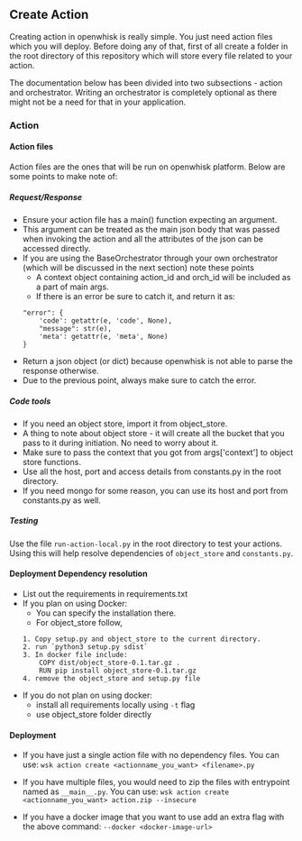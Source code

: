 ## Create Action

Creating action in openwhisk is really simple. You just need action files which you will deploy. Before doing any of that, first of all create a folder in the root directory of this repository which will store every file related to your action.

The documentation below has been divided into two subsections - action and orchestrator. Writing an orchestrator is completely optional as there might not be a need for that in your application.

### Action

#### Action files

Action files are the ones that will be run on openwhisk platform. Below are some points to make note of:

##### Request/Response

- Ensure your action file has a main() function expecting an argument.
- This argument can be treated as the main json body that was passed when invoking the action and all the attributes of the json can be accessed directly.
- If you are using the BaseOrchestrator through your own orchestrator (which will be discussed in the next section) note these points
  - A context object containing action_id and orch_id will be included as a part of main args.
  - If there is an error be sure to catch it, and return it as:
  ```
  "error": {
      'code': getattr(e, 'code', None),
      "message": str(e),
      'meta': getattr(e, 'meta', None)
  }
  ```
- Return a json object (or dict) because openwhisk is not able to parse the response otherwise.
- Due to the previous point, always make sure to catch the error.

##### Code tools

- If you need an object store, import it from object_store.
- A thing to note about object store - it will create all the bucket that you pass to it during initiation. No need to worry about it.
- Make sure to pass the context that you got from args['context'] to object store functions.
- Use all the host, port and access details from constants.py in the root directory.
- If you need mongo for some reason, you can use its host and port from constants.py as well.

##### Testing

Use the file `run-action-local.py` in the root directory to test your actions. Using this will help resolve dependencies of `object_store` and `constants.py`.

#### Deployment Dependency resolution

- List out the requirements in requirements.txt
- If you plan on using Docker:
  - You can specify the installation there.
  - For object_store follow,
  ```
  1. Copy setup.py and object_store to the current directory.
  2. run `python3 setup.py sdist`
  3. In docker file include:
      COPY dist/object_store-0.1.tar.gz .
      RUN pip install object_store-0.1.tar.gz
  4. remove the object_store and setup.py file
  ```
- If you do not plan on using docker:
  - install all requirements locally using `-t` flag
  - use object_store folder directly

#### Deployment

- If you have just a single action file with no dependency files. You can use:
  `wsk action create <actionname_you_want> <filename>.py`

- If you have multiple files, you would need to zip the files with entrypoint named as `__main__.py`. You can use:
  `wsk action create <actionname_you_want> action.zip --insecure`

- If you have a docker image that you want to use add an extra flag with the above command:
  `--docker <docker-image-url>`

<!-- ### Orchestrator (Optional) -->
